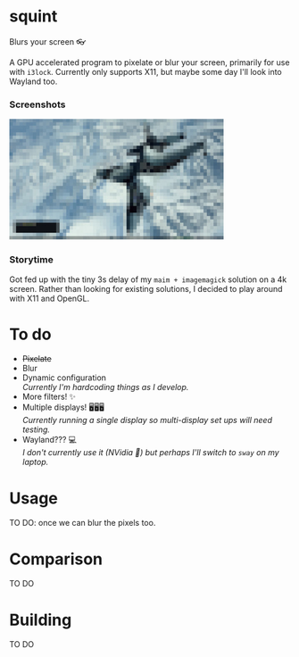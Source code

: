 # squint
Blurs your screen 👓

A GPU accelerated program to pixelate or blur your screen, primarily for use
with `i3lock`. Currently only supports X11, but maybe some day I'll look into
Wayland too.

### Screenshots
![pixelated desktop screenshot](assets/pixelated.jpg)

### Storytime
Got fed up with the tiny 3s delay of my `maim + imagemagick` solution on a 4k
screen. Rather than looking for existing solutions, I decided to play around
with X11 and OpenGL. 

# To do
- ~~Pixelate~~
- Blur
- Dynamic configuration    
  *Currently I'm hardcoding things as I develop.*
- More filters! ✨
- Multiple displays! 🖥🖥🖥    
  *Currently running a single display so multi-display set ups will need
  testing.*
- Wayland??? 💻    
  *I don't currently use it (NVidia 🤷️) but perhaps I'll switch to `sway` on my
  laptop.*

# Usage
TO DO: once we can blur the pixels too.

# Comparison
TO DO

# Building
TO DO

